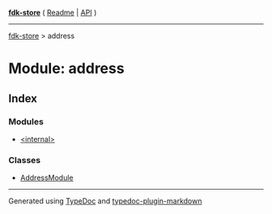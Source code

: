 [**fdk-store**](../README.md) ( [Readme](../README.md) \| [API](../API.md) )

---

[fdk-store](../API.md) > address

# Module: address

## Index

### Modules

- [\<internal\>](internal_/README.md)

### Classes

- [AddressModule](classes/class.AddressModule.md)

---

Generated using [TypeDoc](https://typedoc.org/) and [typedoc-plugin-markdown](https://www.npmjs.com/package/typedoc-plugin-markdown)

